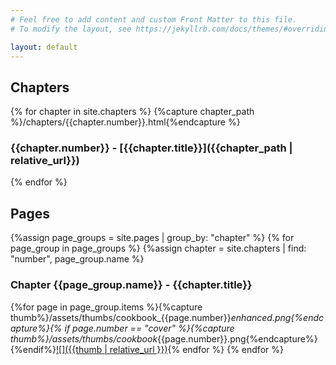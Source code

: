 ```yaml
---
# Feel free to add content and custom Front Matter to this file.
# To modify the layout, see https://jekyllrb.com/docs/themes/#overriding-theme-defaults

layout: default
---
```


## Chapters

{% for chapter in site.chapters %}
  {%capture chapter_path %}/chapters/{{chapter.number}}.html{%endcapture %}
### {{chapter.number}} - [{{chapter.title}}]({{chapter_path | relative_url}})
{% endfor %}

## Pages
{%assign page_groups = site.pages | group_by: "chapter" %}
{% for page_group in page_groups %}
  {%assign chapter = site.chapters | find: "number", page_group.name %}
### Chapter {{page_group.name}} - {{chapter.title}}
  {%for page in page_group.items %}{%capture thumb%}/assets/thumbs/cookbook_{{page.number}}_enhanced.png{%endcapture%}{% if page.number == "cover" %}{%capture thumb%}/assets/thumbs/cookbook_{{page.number}}.png{%endcapture%}{%endif%}[![]({{thumb | relative_url }})]({{page.url}}){% endfor %}
{% endfor %}
